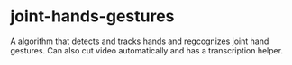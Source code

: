 # joint-hands-gestures
A algorithm that detects and tracks hands and regcognizes joint hand gestures. Can also cut video automatically and has a transcription helper.
